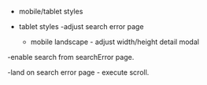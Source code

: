 
- mobile/tablet styles


- tablet styles 
   -adjust search error page


   - mobile landscape - adjust width/height detail modal
   

-enable search from searchError page.


-land on search error page - execute scroll.






